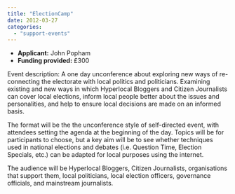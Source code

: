 ```yaml
---
title: "ElectionCamp"
date: 2012-03-27
categories: 
  - "support-events"
---
```


- **Applicant:** John Popham
- **Funding provided:** £300

Event description: A one day unconference about exploring new ways of re-connecting the electorate with local politics and politicians. Examining existing and new ways in which Hyperlocal Bloggers and Citizen Journalists can cover local elections, inform local people better about the issues and personalities, and help to ensure local decisions are made on an informed basis.

The format will be the the unconference style of self-directed event, with attendees setting the agenda at the beginning of the day. Topics will be for participants to choose, but a key aim will be to see whether techniques used in national elections and debates (i.e. Question Time, Election Specials, etc.) can be adapted for local purposes using the internet.

The audience will be Hyperlocal Bloggers, Citizen Journalists, organisations that support them, local politicians, local election officers, governance officials, and mainstream journalists.
